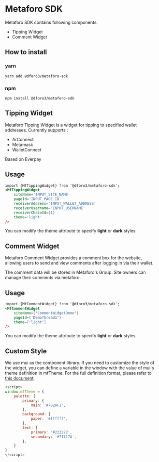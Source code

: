 # Metaforo SDK

Metaforo SDK contains following components:

- Tipping Widget
- Comment Widget

## How to install

### yarn

`yarn add @dforo3/metaforo-sdk`

### npm

`npm install @dforo3/metaforo-sdk`

## Tipping Widget

Metaforo Tipping Widget is a widget for tipping to specified wallet addresses. Currently supports :

- ArConnect
- Metamask
- WalletConnect

Based on Everpay

## Usage

```html
import {MfTippingWidget} from '@dforo3/metaforo-sdk';
<MfTippingWidget
    siteName='INPUT_SITE_NAME'
    pageId='INPUT_PAGE_ID'
    receiverAddress='INPUT_WALLET_ADDRESS'
    receiverUsername='INPUT_USERNAME'
    receiverChainId={1}
    theme='light'
/>
```

You can modify the theme attribute to specify **light** or **dark** styles.

## Comment Widget

Metaforo Comment Widget provides a comment box for the website, allowing users to send and view comments after logging in via their wallet.

The comment data will be stored in Metaforo's Group. Site owners can manage their comments via metaforo.

## Usage

```html
import {MfCommentWidget} from '@dforo3/metaforo-sdk';
<MfCommentWidget
    siteName={'CommentWidgetDemo'}
    pageId={'DemoThread1'}
    theme={'light'}
/>
```

You can modify the theme attribute to specify **light** or **dark** styles.

## Custom Style

We use mui as the component library. If you need to customize the style of the widget, you can define a variable in
the window with the value of mui's theme definition in mfTheme. For the full definition format, please refer
to [this document](https://mui.com/material-ui/customization/default-theme/).

```javascript
<script>
window.mfTheme = {
    palette: {
        primary: {
            main: '#702AF1',
        },
        background: {
            paper: '#ffffff',
        },
        text: {
            primary: '#222222',
            secondary: '#71717A',
        },
    }
}
</script>
```
